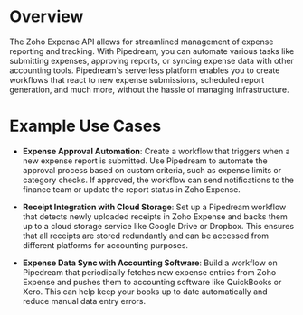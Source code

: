 # Overview

The Zoho Expense API allows for streamlined management of expense reporting and tracking. With Pipedream, you can automate various tasks like submitting expenses, approving reports, or syncing expense data with other accounting tools. Pipedream's serverless platform enables you to create workflows that react to new expense submissions, scheduled report generation, and much more, without the hassle of managing infrastructure.

# Example Use Cases

- **Expense Approval Automation**: Create a workflow that triggers when a new expense report is submitted. Use Pipedream to automate the approval process based on custom criteria, such as expense limits or category checks. If approved, the workflow can send notifications to the finance team or update the report status in Zoho Expense.

- **Receipt Integration with Cloud Storage**: Set up a Pipedream workflow that detects newly uploaded receipts in Zoho Expense and backs them up to a cloud storage service like Google Drive or Dropbox. This ensures that all receipts are stored redundantly and can be accessed from different platforms for accounting purposes.

- **Expense Data Sync with Accounting Software**: Build a workflow on Pipedream that periodically fetches new expense entries from Zoho Expense and pushes them to accounting software like QuickBooks or Xero. This can help keep your books up to date automatically and reduce manual data entry errors.
